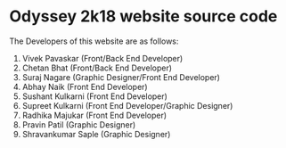 # Odyssey 2k18 website source code
The Developers of this website are as follows:
1. Vivek Pavaskar (Front/Back End Developer)
2. Chetan Bhat (Front/Back End Developer)
3. Suraj Nagare (Graphic Designer/Front End Developer)
4. Abhay Naik (Front End Developer)
5. Sushant Kulkarni (Front End Developer)
6. Supreet Kulkarni (Front End Developer/Graphic Designer)
7. Radhika Majukar (Front End Developer)
8. Pravin Patil (Graphic Designer)
9. Shravankumar Saple (Graphic Designer)


